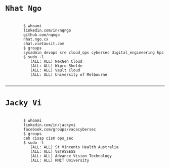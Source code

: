 
<h1><code>Nhat Ngo</code></h1>

<pre>
    <code class="language-shell" data-line-numbers="2-5|7|9-12" data-trim>
        $ whoami
        linkedin.com/in/nqngo
        github.com/nqngo
        nhat.ngo.cx
        chat.vietausit.com
        $ groups
        sysadmin devops sre cloud_ops cybersec digital_engineering hpc
        $ sudo -l
           (ALL: ALL) NexGen Cloud
           (ALL: ALL) Wipro Shelde
           (ALL: ALL) Vault Cloud
           (ALL: ALL) University of Melbourne
    </code>
</pre>

---

<h1><code>Jacky Vi</code></h1>

<pre>
    <code class="language-shell" data-line-numbers="2-3|5|7-10" data-trim>
        $ whoami
        linkedin.com/in/jackyvi
        facebook.com/groups/vacacybersec
        $ groups
        ceh cissp cism ops_sec
        $ sudo -l
           (ALL: ALL) St Vincents Health Australia
           (ALL: ALL) VETASSESS
           (ALL: ALL) Advance Vision Technology
           (ALL: ALL) RMIT University
    </code>
</pre>
